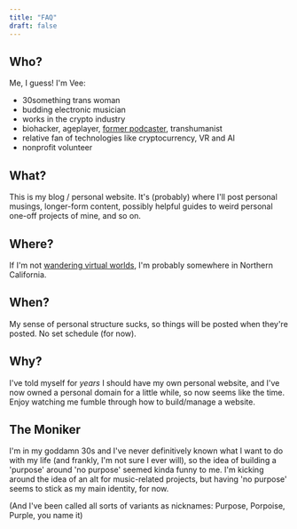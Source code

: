 ```yaml
---
title: "FAQ"
draft: false
---
```


## Who?
Me, I guess! I'm Vee:
- 30something trans woman
- budding electronic musician
- works in the crypto industry
- biohacker, ageplayer, [former podcaster](<https://www.youtube.com/@dojimafuturesexchange>), transhumanist
- relative fan of technologies like cryptocurrency, VR and AI
- nonprofit volunteer

## What?
This is my blog / personal website. It's (probably) where I'll post personal musings, longer-form content, possibly helpful guides to weird personal one-off projects of mine, and so on.

## Where?
If I'm not [wandering virtual worlds](<https://vrchat.com/home/user/usr_9a126e50-56b0-497e-bea4-ecee3d9cf7c0>), I'm probably somewhere in Northern California. 

## When?
My sense of personal structure sucks, so things will be posted when they're posted. No set schedule (for now).

## Why?
I've told myself for *years* I should have my own personal website, and I've now owned a personal domain for a little while, so now seems like the time. Enjoy watching me fumble through how to build/manage a website.

## The Moniker
I'm in my goddamn 30s and I've never definitively known what I want to do with my life (and frankly, I'm not sure I ever will), so the idea of building a 'purpose' around 'no purpose' seemed kinda funny to me. I'm kicking around the idea of an alt for music-related projects, but having 'no purpose' seems to stick as my main identity, for now.

(And I've been called all sorts of variants as nicknames: Purpose, Porpoise, Purple, you name it)